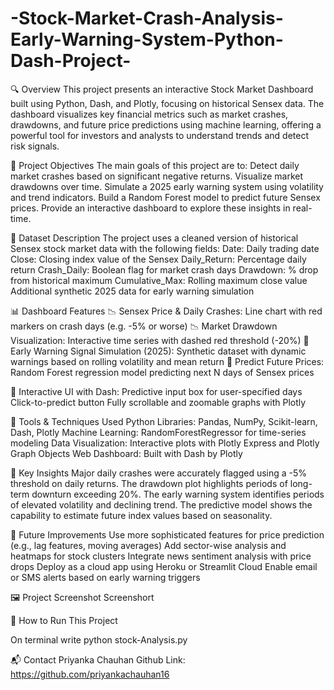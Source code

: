 # -Stock-Market-Crash-Analysis-Early-Warning-System-Python-Dash-Project-

🔍 Overview
This project presents an interactive Stock Market Dashboard built using Python, Dash, and Plotly, focusing on historical Sensex data. The dashboard visualizes key financial metrics such as market crashes, drawdowns, and future price predictions using machine learning, offering a powerful tool for investors and analysts to understand trends and detect risk signals.

🎯 Project Objectives
The main goals of this project are to:
Detect daily market crashes based on significant negative returns.
Visualize market drawdowns over time.
Simulate a 2025 early warning system using volatility and trend indicators.
Build a Random Forest model to predict future Sensex prices.
Provide an interactive dashboard to explore these insights in real-time.

📁 Dataset Description
The project uses a cleaned version of historical Sensex stock market data with the following fields:
Date: Daily trading date
Close: Closing index value of the Sensex
Daily_Return: Percentage daily return
Crash_Daily: Boolean flag for market crash days
Drawdown: % drop from historical maximum
Cumulative_Max: Rolling maximum close value
Additional synthetic 2025 data for early warning simulation

📊 Dashboard Features
📉 Sensex Price & Daily Crashes: Line chart with red markers on crash days (e.g. -5% or worse)
📉 Market Drawdown Visualization: Interactive time series with dashed red threshold (-20%)
🚨 Early Warning Signal Simulation (2025): Synthetic dataset with dynamic warnings based on rolling volatility and mean return
🤖 Predict Future Prices: Random Forest regression model predicting next N days of Sensex prices

📱 Interactive UI with Dash:
Predictive input box for user-specified days
Click-to-predict button
Fully scrollable and zoomable graphs with Plotly

🧠 Tools & Techniques Used
Python Libraries: Pandas, NumPy, Scikit-learn, Dash, Plotly
Machine Learning: RandomForestRegressor for time-series modeling
Data Visualization: Interactive plots with Plotly Express and Plotly Graph Objects
Web Dashboard: Built with Dash by Plotly

📌 Key Insights
Major daily crashes were accurately flagged using a -5% threshold on daily returns.
The drawdown plot highlights periods of long-term downturn exceeding 20%.
The early warning system identifies periods of elevated volatility and declining trend.
The predictive model shows the capability to estimate future index values based on seasonality.

🚀 Future Improvements
Use more sophisticated features for price prediction (e.g., lag features, moving averages)
Add sector-wise analysis and heatmaps for stock clusters
Integrate news sentiment analysis with price drops
Deploy as a cloud app using Heroku or Streamlit Cloud
Enable email or SMS alerts based on early warning triggers

🖼️ Project Screenshot
Screenshort

💾 How to Run This Project

On terminal write python stock-Analysis.py

📬 Contact
Priyanka Chauhan
Github Link: https://github.com/priyankachauhan16
